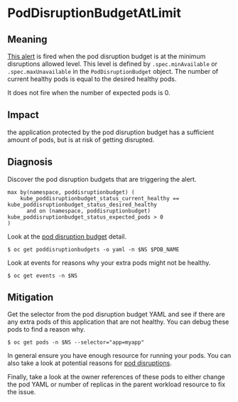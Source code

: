 # PodDisruptionBudgetAtLimit

## Meaning

[This alert][PodDisruptionBudgetAtLimit] is fired when the pod disruption
budget is at the minimum disruptions allowed level.
This level is defined by `.spec.minAvailable` or `.spec.maxUnavailable` in
the `PodDisruptionBudget` object.
The number of current healthy pods is equal to the desired healthy pods.

It does not fire when the number of expected pods is 0.


## Impact

the application protected by the pod disruption budget has a sufficient amount
of pods, but is at risk of getting disrupted.


## Diagnosis

Discover the pod disruption budgets that are triggering the alert.

```console
max by(namespace, poddisruptionbudget) (
    kube_poddisruptionbudget_status_current_healthy == kube_poddisruptionbudget_status_desired_healthy
      and on (namespace, poddisruptionbudget) kube_poddisruptionbudget_status_expected_pods > 0
)
```

Look at the [pod disruption budget][SpecifyingPDB] detail.

```console
$ oc get poddisruptionbudgets -o yaml -n $NS $PDB_NAME
```

Look at events for reasons why your extra pods might not be healthy.

```console
$ oc get events -n $NS
```


## Mitigation

Get the selector from the pod disruption budget YAML and see if there are
any extra pods of this application that are not healthy.
You can debug these pods to find a reason why.

```console
$ oc get pods -n $NS --selector="app=myapp"
```

In general ensure you have enough resource for running your pods.
You can also take a look at potential reasons
for [pod disruptions][PodDisruptions].

Finally, take a look at the owner references of these pods to either change
the pod YAML or number of replicas in the parent workload resource to fix
the issue.


[PodDisruptionBudgetAtLimit]: https://github.com/openshift/cluster-kube-controller-manager-operator/blob/20179ecfa3b8c5e766a21c98107f45b84196b914/manifests/0000_90_kube-controller-manager-operator_05_alerts.yaml#L24-L32
[PodDisruptions]: https://kubernetes.io/docs/concepts/workloads/pods/disruptions/
[SpecifyingPDB]: https://kubernetes.io/docs/tasks/run-application/configure-pdb/
